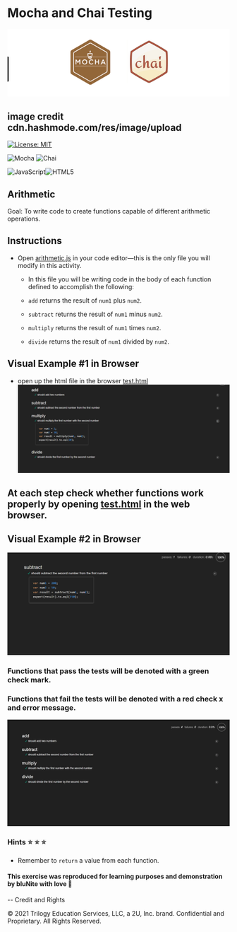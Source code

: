# Mocha and Chai Testing

![image info](assets/image/mocha_chai_image.png)

## image credit cdn.hashmode.com/res/image/upload

[![License: MIT](https://img.shields.io/badge/License-MIT-yellow.svg)](https://opensource.org/licenses/MIT)

![Mocha](https://img.shields.io/badge/-mocha-%238D6748?style=for-the-badge&logo=mocha&logoColor=white)
![Chai](https://img.shields.io/badge/Chai-A30701.svg?style=for-the-badge&logo=Chai&logoColor=white)

![JavaScript](https://img.shields.io/badge/JavaScript-F7DF1E.svg?style=for-the-badge&logo=JavaScript&logoColor=black)![HTML5](https://img.shields.io/badge/HTML5-E34F26.svg?style=for-the-badge&logo=HTML5&logoColor=white)

## Arithmetic

Goal:
To write code to create functions capable of different arithmetic operations.

## Instructions

- Open [arithmetic.js](./arithmetic.js) in your code editor&mdash;this is the only file you will modify in this activity.

  - In this file you will be writing code in the body of each function defined to accomplish the following:

  - `add` returns the result of `num1` plus `num2`.

  - `subtract` returns the result of `num1` minus `num2`.

  - `multiply` returns the result of `num1` times `num2`.

  - `divide` returns the result of `num1` divided by `num2`.

## Visual Example #1 in Browser

- open up the html file in the browser [test.html](test.html)
  ![image info](assets/images/../image/mocha_chai_demo_multi_pic.png)

## At each step check whether functions work properly by opening [test.html](test.html) in the web browser.

## Visual Example #2 in Browser

![image info](assets/images/../image/mocha-chai_image_browser_1.png)

### Functions that pass the tests will be denoted with a green check mark.

### Functions that fail the tests will be denoted with a red check x and error message.

![image info](assets/images/../image/arithmeticTest.gif)

### Hints :star: :star: :star:

- Remember to `return` a value from each function.

#### This exercise was reproduced for learning purposes and demonstration by bluNite with love :blue_heart:

-- Credit and Rights

© 2021 Trilogy Education Services, LLC, a 2U, Inc. brand. Confidential and Proprietary. All Rights Reserved.
